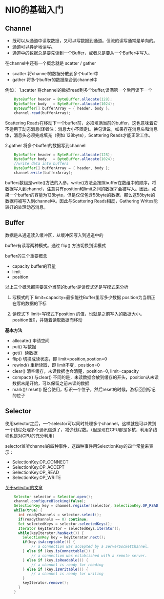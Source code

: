 # NIO的基础入门

## Channel

- 既可以从通道中读取数据，又可以写数据到通道。但流的读写通常是单向的。
- 通道可以异步地读写。
- 通道中的数据总是要先读到一个Buffer，或者总是要从一个Buffer中写入。

在channel中还有一个概念就是 scatter / gather
- scatter 将channel的数据分散到多个buffer中
- gather 将多个buffer的数据聚合到channel中

例如：
1.scatter 将channel的数据read到多个buffer,读满第一个后再读下一个

```java
    ByteBuffer header = ByteBuffer.allocate(128);
    ByteBuffer body   = ByteBuffer.allocate(1024);
    ByteBuffer[] bufferArray = { header, body };
    channel.read(bufferArray);
```

Scattering Reads在移动下一个buffer前，必须填满当前的buffer，这也意味着它不适用于动态消息(译者注：消息大小不固定)。换句话说，如果存在消息头和消息体，消息头必须完成填充（例如 128byte），Scattering Reads才能正常工作。


2.gather 将多个buffer的数据写到channel

```java
    ByteBuffer header = ByteBuffer.allocate(128);
    ByteBuffer body   = ByteBuffer.allocate(1024);
    //write data into buffers
    ByteBuffer[] bufferArray = { header, body };
    channel.write(bufferArray);
```

buffers数组是write()方法的入参，write()方法会按照buffer在数组中的顺序，将数据写入到channel，注意只有position和limit之间的数据才会被写入。因此，如果一个buffer的容量为128byte，但是仅仅包含58byte的数据，那么这58byte的数据将被写入到channel中。因此与Scattering Reads相反，Gathering Writes能较好的处理动态消息。


## Buffer

数据是从通道读入缓冲区，从缓冲区写入到通道中的

buffer有读写两种模式。通过 flip() 方法切换到读模式

buffer的三个重要概念
- capacity buffer的容量
- limit 
- position 

以上三个概念都需要区分当前的buffer是读模式还是写模式来分析

1. 写模式的下 limit=capacity=最多能往Buffer里写多少数据 position为当期正在写的数据的下标

2. 读模式下 limit=写模式下position 的值，也就是之前写入的数据大小。position置0，并随着读取数据而移动

**基本方法**
- allocate() 申请空间
- put() 写数据
- get(）读数据
- flip() 切换成读状态，即 limit=position,postion=0
- rewind() 重新读取，即 limit不变，position=0
- clear() 清空缓存，未读数据也会清楚，position=0, limit=capacity
- compact() 与clear() 不同的是，未读数据会放到缓存的开头，position从未读数据末尾开始，可以保留之前未读的数据
- mark()/ reset() 配合使用，标识一个位子，然后reset的时候，游标回到标记的位子

## Selector

使用selector之后，一个selector可以同时处理多个channel，这样就是可以做到一个线程处理多个通讯信道了，减少线程数。（但是现在CPU都是多核，利用多线程也是对CPU的充分利用）

selector监听channel的四种事件，这四种事件用SelectionKey的四个常量来表示：
- SelectionKey.OP_CONNECT
- SelectionKey.OP_ACCEPT
- SelectionKey.OP_READ
- SelectionKey.OP_WRITE


[关于selector的文章](http://ifeve.com/selectors/)

```java
    Selector selector = Selector.open();
    channel.configureBlocking(false);
    SelectionKey key = channel.register(selector, SelectionKey.OP_READ);
    while(true) {
      int readyChannels = selector.select();
      if(readyChannels == 0) continue;
      Set selectedKeys = selector.selectedKeys();
      Iterator keyIterator = selectedKeys.iterator();
      while(keyIterator.hasNext()) {
        SelectionKey key = keyIterator.next();
        if(key.isAcceptable()) {
            // a connection was accepted by a ServerSocketChannel.
        } else if (key.isConnectable()) {
            // a connection was established with a remote server.
        } else if (key.isReadable()) {
            // a channel is ready for reading
        } else if (key.isWritable()) {
            // a channel is ready for writing
        }
        keyIterator.remove();
      }
    }
```










